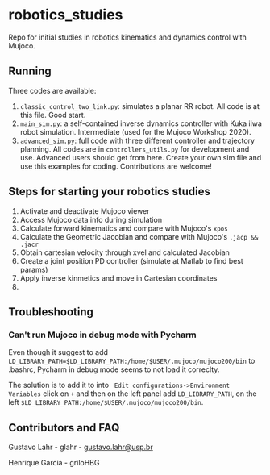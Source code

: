 # robotics_studies
Repo for initial studies in robotics kinematics and dynamics control with Mujoco.

## Running
Three codes are available: 
1) ```classic_control_two_link.py```: simulates a planar RR robot. All code is at this file. Good start.
2) ```main_sim.py```: a self-contained inverse dynamics controller with Kuka iiwa robot simulation. Intermediate (used for the Mujoco Workshop 2020).
3) ```advanced_sim.py```: full code with three different controller and trajectory planning. All codes are in ```controllers_utils.py``` for development and use. Advanced users should get from here. Create your own sim file and use this examples for coding. Contributions are welcome!

## Steps for starting your robotics studies

1) Activate and deactivate Mujoco viewer
2) Access Mujoco data info during simulation
3) Calculate forward kinematics and compare with Mujoco's ```xpos```
4) Calculate the Geometric Jacobian and compare with Mujoco's ```.jacp && .jacr```
5) Obtain cartesian velocity through xvel and calculated Jacobian
6) Create a joint position PD controller (simulate at Matlab to find best params)
7) Apply inverse kinmetics and move in Cartesian coordinates
8) 


## Troubleshooting
### Can't run Mujoco in debug mode with Pycharm
Even though it suggest to add ```LD_LIBRARY_PATH=$LD_LIBRARY_PATH:/home/$USER/.mujoco/mujoco200/bin``` to .bashrc, Pycharm in debug mode seems to not load it correclty.

The solution is to add it to into ``` Edit configurations->Environment Variables``` click on ```+``` and then on the left panel add ```LD_LIBRARY_PATH```, on the left ```$LD_LIBRARY_PATH:/home/$USER/.mujoco/mujoco200/bin```.

## Contributors and FAQ
Gustavo Lahr - glahr - gustavo.lahr@usp.br

Henrique Garcia - griloHBG
